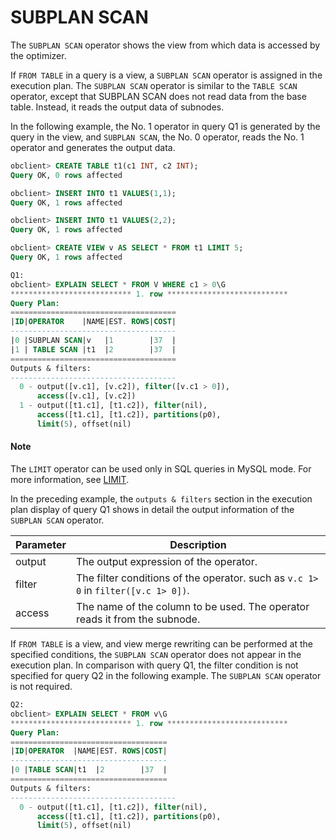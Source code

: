 # SUBPLAN SCAN

The `SUBPLAN SCAN` operator shows the view from which data is accessed by the optimizer.

If `FROM TABLE` in a query is a view, a `SUBPLAN SCAN` operator is assigned in the execution plan. The `SUBPLAN SCAN` operator is similar to the `TABLE SCAN` operator, except that SUBPLAN SCAN does not read data from the base table. Instead, it reads the output data of subnodes.

In the following example, the No. 1 operator in query Q1 is generated by the query in the view, and `SUBPLAN SCAN`, the No. 0 operator, reads the No. 1 operator and generates the output data.

```sql
obclient> CREATE TABLE t1(c1 INT, c2 INT);
Query OK, 0 rows affected

obclient> INSERT INTO t1 VALUES(1,1);
Query OK, 1 rows affected

obclient> INSERT INTO t1 VALUES(2,2);
Query OK, 1 rows affected

obclient> CREATE VIEW v AS SELECT * FROM t1 LIMIT 5;
Query OK, 1 rows affected

Q1:
obclient> EXPLAIN SELECT * FROM V WHERE c1 > 0\G
*************************** 1. row ***************************
Query Plan:
=====================================
|ID|OPERATOR    |NAME|EST. ROWS|COST|
-------------------------------------
|0 |SUBPLAN SCAN|v   |1        |37  |
|1 | TABLE SCAN |t1  |2        |37  |
=====================================
Outputs & filters:
-------------------------------------
  0 - output([v.c1], [v.c2]), filter([v.c1 > 0]),
      access([v.c1], [v.c2])
  1 - output([t1.c1], [t1.c2]), filter(nil),
      access([t1.c1], [t1.c2]), partitions(p0),
      limit(5), offset(nil)
```

  <main id="notice" type='explain'>
    <h4>Note</h4>
    <p>The <code>LIMIT</code> operator can be used only in SQL queries in MySQL mode. For more information, see <a href="../2.execution-plan-operator/12.LIMIT.md">LIMIT</a>. </p>
  </main>

In the preceding example, the `outputs & filters` section in the execution plan display of query Q1 shows in detail the output information of the `SUBPLAN SCAN` operator.

| **Parameter** | **Description** |
|----------|-------------------------------------------------------------------|
| output | The output expression of the operator.  |
| filter | The filter conditions of the operator. such as `v.c 1> 0` in `filter([v.c 1> 0])`.  |
| access | The name of the column to be used. The operator reads it from the subnode.  |

If `FROM TABLE` is a view, and view merge rewriting can be performed at the specified conditions, the `SUBPLAN SCAN` operator does not appear in the execution plan. In comparison with query Q1, the filter condition is not specified for query Q2 in the following example. The `SUBPLAN SCAN` operator is not required.

```sql
Q2:
obclient> EXPLAIN SELECT * FROM v\G
*************************** 1. row ***************************
Query Plan:
===================================
|ID|OPERATOR  |NAME|EST. ROWS|COST|
-----------------------------------
|0 |TABLE SCAN|t1  |2        |37  |
===================================
Outputs & filters:
-------------------------------------
  0 - output([t1.c1], [t1.c2]), filter(nil),
      access([t1.c1], [t1.c2]), partitions(p0),
      limit(5), offset(nil)
```

